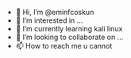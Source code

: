 - 👋 Hi, I’m @eminfcoskun
- 👀 I’m interested in ... 
- 🌱 I’m currently learning kali linux  
- 💞️ I’m looking to collaborate on ...
- 📫 How to reach me u cannot


<!---
eminfcoskun/eminfcoskun is a ✨ special ✨ repository because its `README.md` (this file) appears on your GitHub profile.
You can click the Preview link to take a look at your changes.
--->
